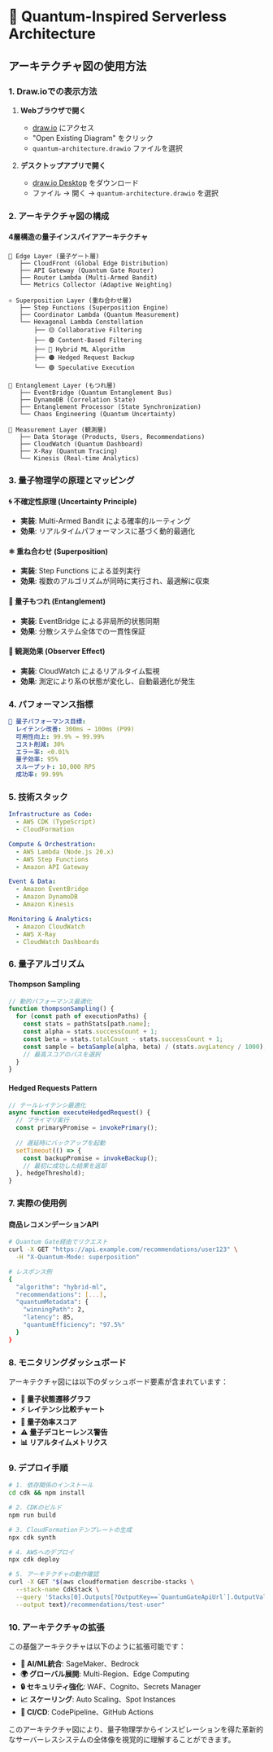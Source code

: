 # 🌌 Quantum-Inspired Serverless Architecture

## アーキテクチャ図の使用方法

### 1. Draw.ioでの表示方法

1. **Webブラウザで開く**
   - [draw.io](https://app.diagrams.net/) にアクセス
   - "Open Existing Diagram" をクリック
   - `quantum-architecture.drawio` ファイルを選択

2. **デスクトップアプリで開く**
   - [draw.io Desktop](https://github.com/jgraph/drawio-desktop/releases) をダウンロード
   - ファイル → 開く → `quantum-architecture.drawio` を選択

### 2. アーキテクチャ図の構成

#### **4層構造の量子インスパイアアーキテクチャ**

```
🚪 Edge Layer (量子ゲート層)
   ├── CloudFront (Global Edge Distribution)
   ├── API Gateway (Quantum Gate Router)
   ├── Router Lambda (Multi-Armed Bandit)
   └── Metrics Collector (Adaptive Weighting)

⚛️ Superposition Layer (重ね合わせ層)
   ├── Step Functions (Superposition Engine)
   ├── Coordinator Lambda (Quantum Measurement)
   └── Hexagonal Lambda Constellation
       ├── 🟡 Collaborative Filtering
       ├── 🟢 Content-Based Filtering
       ├── 🔵 Hybrid ML Algorithm
       ├── 🟠 Hedged Request Backup
       └── 🟣 Speculative Execution

🔗 Entanglement Layer (もつれ層)
   ├── EventBridge (Quantum Entanglement Bus)
   ├── DynamoDB (Correlation State)
   ├── Entanglement Processor (State Synchronization)
   └── Chaos Engineering (Quantum Uncertainty)

📏 Measurement Layer (観測層)
   ├── Data Storage (Products, Users, Recommendations)
   ├── CloudWatch (Quantum Dashboard)
   ├── X-Ray (Quantum Tracing)
   └── Kinesis (Real-time Analytics)
```

### 3. 量子物理学の原理とマッピング

#### **🌀 不確定性原理 (Uncertainty Principle)**
- **実装**: Multi-Armed Bandit による確率的ルーティング
- **効果**: リアルタイムパフォーマンスに基づく動的最適化

#### **⚛️ 重ね合わせ (Superposition)**
- **実装**: Step Functions による並列実行
- **効果**: 複数のアルゴリズムが同時に実行され、最適解に収束

#### **🔗 量子もつれ (Entanglement)**
- **実装**: EventBridge による非局所的状態同期
- **効果**: 分散システム全体での一貫性保証

#### **📏 観測効果 (Observer Effect)**
- **実装**: CloudWatch によるリアルタイム監視
- **効果**: 測定により系の状態が変化し、自動最適化が発生

### 4. パフォーマンス指標

```yaml
🎯 量子パフォーマンス目標:
  レイテンシ改善: 300ms → 100ms (P99)
  可用性向上: 99.9% → 99.99%
  コスト削減: 30%
  エラー率: <0.01%
  量子効率: 95%
  スループット: 10,000 RPS
  成功率: 99.99%
```

### 5. 技術スタック

```yaml
Infrastructure as Code:
  - AWS CDK (TypeScript)
  - CloudFormation

Compute & Orchestration:
  - AWS Lambda (Node.js 20.x)
  - AWS Step Functions
  - Amazon API Gateway

Event & Data:
  - Amazon EventBridge
  - Amazon DynamoDB
  - Amazon Kinesis

Monitoring & Analytics:
  - Amazon CloudWatch
  - AWS X-Ray
  - CloudWatch Dashboards
```

### 6. 量子アルゴリズム

#### **Thompson Sampling**
```javascript
// 動的パフォーマンス最適化
function thompsonSampling() {
  for (const path of executionPaths) {
    const stats = pathStats[path.name];
    const alpha = stats.successCount + 1;
    const beta = stats.totalCount - stats.successCount + 1;
    const sample = betaSample(alpha, beta) / (stats.avgLatency / 1000);
    // 最高スコアのパスを選択
  }
}
```

#### **Hedged Requests Pattern**
```javascript
// テールレイテンシ最適化
async function executeHedgedRequest() {
  // プライマリ実行
  const primaryPromise = invokePrimary();
  
  // 遅延時にバックアップを起動
  setTimeout(() => {
    const backupPromise = invokeBackup();
    // 最初に成功した結果を返却
  }, hedgeThreshold);
}
```

### 7. 実際の使用例

#### **商品レコメンデーションAPI**
```bash
# Quantum Gate経由でリクエスト
curl -X GET "https://api.example.com/recommendations/user123" \
  -H "X-Quantum-Mode: superposition"

# レスポンス例
{
  "algorithm": "hybrid-ml",
  "recommendations": [...],
  "quantumMetadata": {
    "winningPath": 2,
    "latency": 85,
    "quantumEfficiency": "97.5%"
  }
}
```

### 8. モニタリングダッシュボード

アーキテクチャ図には以下のダッシュボード要素が含まれています：

- **🌊 量子状態遷移グラフ**
- **⚡ レイテンシ比較チャート**
- **🎯 量子効率スコア**
- **⚠️ 量子デコヒーレンス警告**
- **📊 リアルタイムメトリクス**

### 9. デプロイ手順

```bash
# 1. 依存関係のインストール
cd cdk && npm install

# 2. CDKのビルド
npm run build

# 3. CloudFormationテンプレートの生成
npx cdk synth

# 4. AWSへのデプロイ
npx cdk deploy

# 5. アーキテクチャの動作確認
curl -X GET "$(aws cloudformation describe-stacks \
  --stack-name CdkStack \
  --query 'Stacks[0].Outputs[?OutputKey==`QuantumGateApiUrl`].OutputValue' \
  --output text)/recommendations/test-user"
```

### 10. アーキテクチャの拡張

この基盤アーキテクチャは以下のように拡張可能です：

- **🤖 AI/ML統合**: SageMaker、Bedrock
- **🌍 グローバル展開**: Multi-Region、Edge Computing
- **🔒 セキュリティ強化**: WAF、Cognito、Secrets Manager
- **📈 スケーリング**: Auto Scaling、Spot Instances
- **🔄 CI/CD**: CodePipeline、GitHub Actions

このアーキテクチャ図により、量子物理学からインスピレーションを得た革新的なサーバーレスシステムの全体像を視覚的に理解することができます。